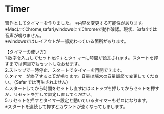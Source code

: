 # Timer
習作としてタイマーを作りました。
※内容を変更する可能性があります。<br>
※MacにてChrome,safari,windowsにてChromeで動作確認。現状、Safariでは音声が鳴りません。<br>
※windowsではレイアウトが一部変わっている箇所があります。<br>

【タイマーの使い方】<br>
1.数字を入力してセットを押すとタイマーに時間が設定されます。スタートを押すまでは何回でもセットしなおせます。<br>
2.ストップで一時停止、スタートでタイマーを再開できます。<br>
3.タイマーが終了すると音が鳴ります。音量は端末の音量調節で変更してください。（Safariでは再生されません）<br>
4.スタートしてから時間をセットし直すにはストップを押してからセットを押すか、リセットを押して設定し直してください。<br>
5.リセットを押すとタイマー設定と動いているタイマーもゼロになります。<br>
※スタートを連続して押すとカウントが速くなってしまします。
